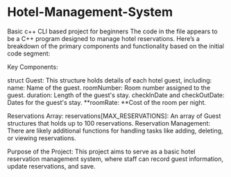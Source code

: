 # Hotel-Management-System
Basic c++ CLI based project for beginners
The code in the file appears to be a C++ program designed to manage hotel reservations. Here’s a breakdown of the primary components and functionality based on the initial code segment:

Key Components:

struct Guest: This structure holds details of each hotel guest, including: name: Name of the guest. roomNumber: Room number assigned to the guest. duration: Length of the guest's stay. checkInDate and checkOutDate: Dates for the guest's stay. **roomRate: **Cost of the room per night.

Reservations Array: reservations[MAX_RESERVATIONS]: An array of Guest structures that holds up to 100 reservations. Reservation Management: There are likely additional functions for handling tasks like adding, deleting, or viewing reservations.

Purpose of the Project: This project aims to serve as a basic hotel reservation management system, where staff can record guest information, update reservations, and save.
